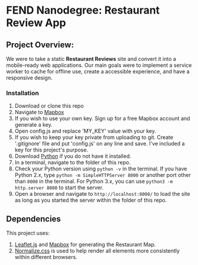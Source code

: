 # FEND Nanodegree: Restaurant Review App

## Project Overview:

We were to take a static **Restaurant Reviews** site and convert it into a mobile-ready web applications. Our main goals were to implement a service worker to cache for offline use, create a accessible experience, and have a responsive design.

### Installation

1. Download or clone this repo
2. Navigate to [Mapbox](https://www.mapbox.com)
3. If you wish to use your own key. Sign up for a free Mapbox account and generate a key.
4. Open config.js and replace 'MY_KEY' value with your key.
5. If you wish to keep your key private from uploading to git. Create '.gitignore' file and put 'config.js' on any line and save. I've included a key for this project's purpose.
6. Download [Python](https://www.python.org/) if you do not have it installed.
7. In a terminal, navigate to the folder of this repo.
8. Check your Python version using `python -v` in the terminal. If you have Python 2.x, type `python -m SimpleHTTPServer 8000` or another port other than `8000` in the terminal. For Python 3.x, you can use `python3 -m http.server 8000` to start the server.
9. Open a browser and navigate to `http://localhost:8000/` to load the site as long as you started the server within the folder of this repo.

## Dependencies

This project uses:

1. [Leaflet.js](https://leafletjs.com/) and [Mapbox](https://www.mapbox.com/) for generating the Restaurant Map.
2. [Normalize.css](https://necolas.github.io/normalize.css/) is used to help render all elements more consistently within different browsers.
